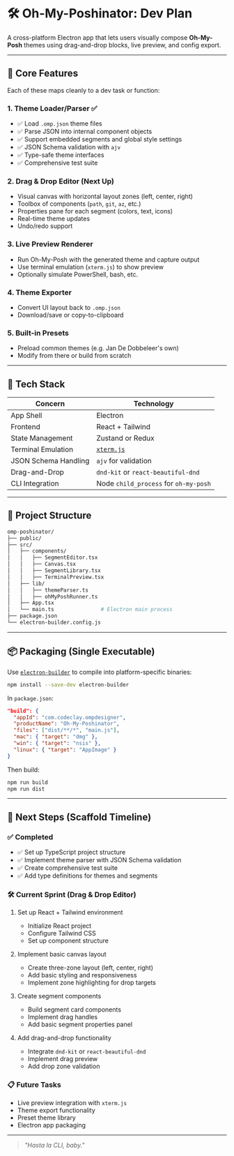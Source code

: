 # 🛠 Oh-My-Poshinator: Dev Plan

A cross-platform Electron app that lets users visually compose **Oh-My-Posh** themes using drag-and-drop blocks, live preview, and config export.

---

## 🧱 Core Features

Each of these maps cleanly to a dev task or function:

### 1. Theme Loader/Parser ✅

- ✅ Load `.omp.json` theme files
- ✅ Parse JSON into internal component objects
- ✅ Support embedded segments and global style settings
- ✅ JSON Schema validation with `ajv`
- ✅ Type-safe theme interfaces
- ✅ Comprehensive test suite

### 2. Drag & Drop Editor (Next Up)

- Visual canvas with horizontal layout zones (left, center, right)
- Toolbox of components (`path`, `git`, `az`, etc.)
- Properties pane for each segment (colors, text, icons)
- Real-time theme updates
- Undo/redo support

### 3. Live Preview Renderer

- Run Oh-My-Posh with the generated theme and capture output
- Use terminal emulation (`xterm.js`) to show preview
- Optionally simulate PowerShell, bash, etc.

### 4. Theme Exporter

- Convert UI layout back to `.omp.json`
- Download/save or copy-to-clipboard

### 5. Built-in Presets

- Preload common themes (e.g. Jan De Dobbeleer's own)
- Modify from there or build from scratch

---

## 🧰 Tech Stack

| Concern              | Technology                              |
|----------------------|------------------------------------------|
| App Shell            | Electron                                 |
| Frontend             | React + Tailwind                         |
| State Management     | Zustand or Redux                         |
| Terminal Emulation   | [`xterm.js`](https://xtermjs.org/)       |
| JSON Schema Handling | `ajv` for validation                     |
| Drag-and-Drop        | `dnd-kit` or `react-beautiful-dnd`       |
| CLI Integration      | Node `child_process` for `oh-my-posh`    |

---

## 🔩 Project Structure

```bash
omp-poshinator/
├── public/
├── src/
│   ├── components/
│   │   ├── SegmentEditor.tsx
│   │   ├── Canvas.tsx
│   │   ├── SegmentLibrary.tsx
│   │   ├── TerminalPreview.tsx
│   ├── lib/
│   │   ├── themeParser.ts
│   │   ├── ohMyPoshRunner.ts
│   ├── App.tsx
│   └── main.ts               # Electron main process
├── package.json
└── electron-builder.config.js
```

---

## 📦 Packaging (Single Executable)

Use [`electron-builder`](https://www.electron.build/) to compile into platform-specific binaries:

```bash
npm install --save-dev electron-builder
```

In `package.json`:

```json
"build": {
  "appId": "com.codeclay.ompdesigner",
  "productName": "Oh-My-Poshinator",
  "files": ["dist/**/*", "main.js"],
  "mac": { "target": "dmg" },
  "win": { "target": "nsis" },
  "linux": { "target": "AppImage" }
}
```

Then build:

```bash
npm run build
npm run dist
```

---

## 🚀 Next Steps (Scaffold Timeline)

### ✅ Completed

- ✅ Set up TypeScript project structure
- ✅ Implement theme parser with JSON Schema validation
- ✅ Create comprehensive test suite
- ✅ Add type definitions for themes and segments

### 🛠️ Current Sprint (Drag & Drop Editor)

1. Set up React + Tailwind environment
   - Initialize React project
   - Configure Tailwind CSS
   - Set up component structure

2. Implement basic canvas layout
   - Create three-zone layout (left, center, right)
   - Add basic styling and responsiveness
   - Implement zone highlighting for drop targets

3. Create segment components
   - Build segment card components
   - Implement drag handles
   - Add basic segment properties panel

4. Add drag-and-drop functionality
   - Integrate `dnd-kit` or `react-beautiful-dnd`
   - Implement drag preview
   - Add drop zone validation

### 📋 Future Tasks

- Live preview integration with `xterm.js`
- Theme export functionality
- Preset theme library
- Electron app packaging

---

> _"Hasta la CLI, baby."_
